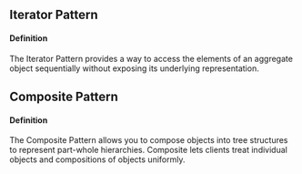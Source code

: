## Iterator Pattern
#### Definition
The Iterator Pattern provides a way to access the elements of an aggregate object sequentially without exposing its underlying representation.

## Composite Pattern
#### Definition
The Composite Pattern allows you to compose objects into tree structures to represent part-whole hierarchies. Composite lets clients treat individual objects and compositions of objects uniformly.



